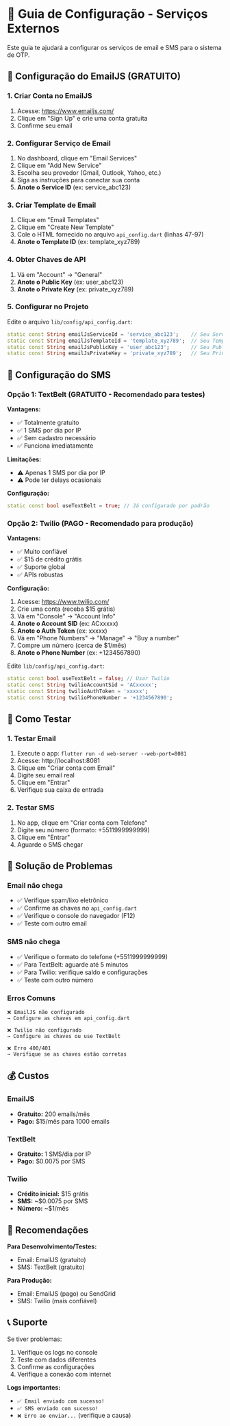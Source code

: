 # 🚀 Guia de Configuração - Serviços Externos

Este guia te ajudará a configurar os serviços de email e SMS para o sistema de OTP.

## 📧 Configuração do EmailJS (GRATUITO)

### 1. Criar Conta no EmailJS
1. Acesse: https://www.emailjs.com/
2. Clique em "Sign Up" e crie uma conta gratuita
3. Confirme seu email

### 2. Configurar Serviço de Email
1. No dashboard, clique em "Email Services"
2. Clique em "Add New Service"
3. Escolha seu provedor (Gmail, Outlook, Yahoo, etc.)
4. Siga as instruções para conectar sua conta
5. **Anote o Service ID** (ex: service_abc123)

### 3. Criar Template de Email
1. Clique em "Email Templates"
2. Clique em "Create New Template"
3. Cole o HTML fornecido no arquivo `api_config.dart` (linhas 47-97)
4. **Anote o Template ID** (ex: template_xyz789)

### 4. Obter Chaves de API
1. Vá em "Account" → "General"
2. **Anote o Public Key** (ex: user_abc123)
3. **Anote o Private Key** (ex: private_xyz789)

### 5. Configurar no Projeto
Edite o arquivo `lib/config/api_config.dart`:

```dart
static const String emailJsServiceId = 'service_abc123';    // Seu Service ID
static const String emailJsTemplateId = 'template_xyz789';  // Seu Template ID
static const String emailJsPublicKey = 'user_abc123';       // Seu Public Key
static const String emailJsPrivateKey = 'private_xyz789';   // Seu Private Key
```

## 📱 Configuração do SMS

### Opção 1: TextBelt (GRATUITO - Recomendado para testes)

**Vantagens:**
- ✅ Totalmente gratuito
- ✅ 1 SMS por dia por IP
- ✅ Sem cadastro necessário
- ✅ Funciona imediatamente

**Limitações:**
- ⚠️ Apenas 1 SMS por dia por IP
- ⚠️ Pode ter delays ocasionais

**Configuração:**
```dart
static const bool useTextBelt = true; // Já configurado por padrão
```

### Opção 2: Twilio (PAGO - Recomendado para produção)

**Vantagens:**
- ✅ Muito confiável
- ✅ $15 de crédito grátis
- ✅ Suporte global
- ✅ APIs robustas

**Configuração:**
1. Acesse: https://www.twilio.com/
2. Crie uma conta (receba $15 grátis)
3. Vá em "Console" → "Account Info"
4. **Anote o Account SID** (ex: ACxxxxx)
5. **Anote o Auth Token** (ex: xxxxx)
6. Vá em "Phone Numbers" → "Manage" → "Buy a number"
7. Compre um número (cerca de $1/mês)
8. **Anote o Phone Number** (ex: +1234567890)

Edite `lib/config/api_config.dart`:
```dart
static const bool useTextBelt = false; // Usar Twilio
static const String twilioAccountSid = 'ACxxxxx';
static const String twilioAuthToken = 'xxxxx';
static const String twilioPhoneNumber = '+1234567890';
```

## 🧪 Como Testar

### 1. Testar Email
1. Execute o app: `flutter run -d web-server --web-port=8081`
2. Acesse: http://localhost:8081
3. Clique em "Criar conta com Email"
4. Digite seu email real
5. Clique em "Entrar"
6. Verifique sua caixa de entrada

### 2. Testar SMS
1. No app, clique em "Criar conta com Telefone"
2. Digite seu número (formato: +5511999999999)
3. Clique em "Entrar"
4. Aguarde o SMS chegar

## 🔧 Solução de Problemas

### Email não chega
- ✅ Verifique spam/lixo eletrônico
- ✅ Confirme as chaves no `api_config.dart`
- ✅ Verifique o console do navegador (F12)
- ✅ Teste com outro email

### SMS não chega
- ✅ Verifique o formato do telefone (+5511999999999)
- ✅ Para TextBelt: aguarde até 5 minutos
- ✅ Para Twilio: verifique saldo e configurações
- ✅ Teste com outro número

### Erros Comuns
```
❌ EmailJS não configurado
→ Configure as chaves em api_config.dart

❌ Twilio não configurado  
→ Configure as chaves ou use TextBelt

❌ Erro 400/401
→ Verifique se as chaves estão corretas
```

## 💰 Custos

### EmailJS
- **Gratuito:** 200 emails/mês
- **Pago:** $15/mês para 1000 emails

### TextBelt
- **Gratuito:** 1 SMS/dia por IP
- **Pago:** $0.0075 por SMS

### Twilio
- **Crédito inicial:** $15 grátis
- **SMS:** ~$0.0075 por SMS
- **Número:** ~$1/mês

## 🎯 Recomendações

**Para Desenvolvimento/Testes:**
- Email: EmailJS (gratuito)
- SMS: TextBelt (gratuito)

**Para Produção:**
- Email: EmailJS (pago) ou SendGrid
- SMS: Twilio (mais confiável)

## 📞 Suporte

Se tiver problemas:
1. Verifique os logs no console
2. Teste com dados diferentes
3. Confirme as configurações
4. Verifique a conexão com internet

**Logs importantes:**
- `✅ Email enviado com sucesso!`
- `✅ SMS enviado com sucesso!`
- `❌ Erro ao enviar...` (verifique a causa)